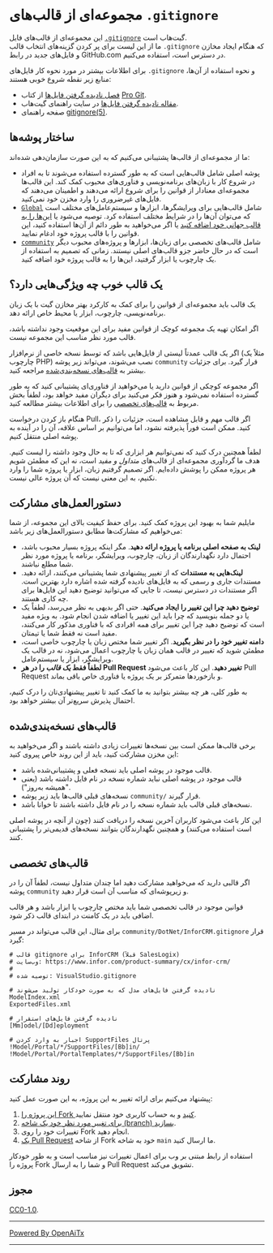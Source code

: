 # مجموعه‌ای از قالب‌های `.gitignore`

این مجموعه‌ای از قالب‌های فایل [`.gitignore`][man] گیت‌هاب است.  
ما از این لیست برای پر کردن گزینه‌های انتخاب قالب `.gitignore` که هنگام ایجاد مخازن و فایل‌های جدید در رابط GitHub.com در دسترس است، استفاده می‌کنیم.

برای اطلاعات بیشتر در مورد نحوه کار فایل‌های `.gitignore` و نحوه استفاده از آن‌ها، منابع زیر نقطه شروع خوبی هستند:

- [فصل نادیده گرفتن فایل‌ها][chapter] از کتاب [Pro Git][progit].
- [مقاله نادیده گرفتن فایل‌ها][help] در سایت راهنمای گیت‌هاب.
- صفحه راهنمای [gitignore(5)][man].

[man]: https://git-scm.com/docs/gitignore  
[help]: https://help.github.com/articles/ignoring-files  
[chapter]: https://git-scm.com/book/en/v2/Git-Basics-Recording-Changes-to-the-Repository#_ignoring  
[progit]: https://git-scm.com/book

## ساختار پوشه‌ها

ما از مجموعه‌ای از قالب‌ها پشتیبانی می‌کنیم که به این صورت سازمان‌دهی شده‌اند:

- پوشه اصلی شامل قالب‌هایی است که به طور گسترده استفاده می‌شوند تا به افراد در شروع کار با زبان‌های برنامه‌نویسی و فناوری‌های محبوب کمک کند. این قالب‌ها مجموعه‌ای معنادار از قوانین را برای شروع ارائه می‌دهند و اطمینان می‌دهند که فایل‌های غیرضروری را وارد مخزن خود نمی‌کنید.
- [`Global`](./Global) شامل قالب‌هایی برای ویرایشگرها، ابزارها و سیستم‌عامل‌های مختلف است که می‌توان آن‌ها را در شرایط مختلف استفاده کرد. توصیه می‌شود یا [این‌ها را به قالب جهانی خود اضافه کنید](https://docs.github.com/en/get-started/getting-started-with-git/ignoring-files#configuring-ignored-files-for-all-repositories-on-your-computer) یا اگر می‌خواهید به طور دائم از آن‌ها استفاده کنید، این قوانین را با قالب پروژه خود ادغام نمایید.
- [`community`](./community) شامل قالب‌های تخصصی برای زبان‌ها، ابزارها و پروژه‌های محبوب دیگر است که در حال حاضر جزو قالب‌های اصلی نیستند. زمانی که تصمیم به استفاده از یک چارچوب یا ابزار گرفتید، این‌ها را به قالب پروژه خود اضافه کنید.

## یک قالب خوب چه ویژگی‌هایی دارد؟

یک قالب باید مجموعه‌ای از قوانین را برای کمک به کارکرد بهتر مخازن گیت با یک زبان برنامه‌نویسی، چارچوب، ابزار یا محیط خاص ارائه دهد.

اگر امکان تهیه یک مجموعه کوچک از قوانین مفید برای این موقعیت وجود نداشته باشد، قالب مورد نظر مناسب این مجموعه نیست.

اگر یک قالب عمدتاً لیستی از فایل‌هایی باشد که توسط نسخه خاصی از نرم‌افزار (مثلاً یک چارچوب PHP) نصب می‌شوند، می‌تواند زیر پوشه `community` قرار گیرد. برای جزئیات بیشتر به [قالب‌های نسخه‌بندی‌شده](#versioned-templates) مراجعه کنید.

اگر مجموعه کوچکی از قوانین دارید یا می‌خواهید از فناوری‌ای پشتیبانی کنید که به طور گسترده استفاده نمی‌شود و هنوز فکر می‌کنید برای دیگران مفید خواهد بود، لطفاً بخش مربوط به [قالب‌های تخصصی](#specialized-templates) را برای اطلاعات بیشتر مطالعه کنید.

هنگام باز کردن درخواست Pull، اگر قالب مهم و قابل مشاهده است، جزئیات را ذکر کنید. ممکن است فوراً پذیرفته نشود، اما می‌توانیم بر اساس علاقه، آن را در آینده به پوشه اصلی منتقل کنیم.

لطفاً همچنین درک کنید که نمی‌توانیم هر ابزاری که تا به حال وجود داشته را لیست کنیم. هدف ما گردآوری مجموعه‌ای از قالب‌های _متداول و مفید_ است، نه این که مطمئن شویم هر پروژه ممکن را پوشش داده‌ایم. اگر تصمیم گرفتیم زبان، ابزار یا پروژه شما را وارد نکنیم، به این معنی نیست که آن پروژه عالی نیست.

## دستورالعمل‌های مشارکت

مایلیم شما به بهبود این پروژه کمک کنید. برای حفظ کیفیت بالای این مجموعه، از شما می‌خواهیم که مشارکت‌ها مطابق دستورالعمل‌های زیر باشد:

- **لینک به صفحه اصلی برنامه یا پروژه ارائه دهید**. مگر اینکه پروژه بسیار محبوب باشد، احتمال دارد نگهدارندگان از زبان، چارچوب، ویرایشگر، برنامه یا پروژه مورد نظر شما مطلع نباشند.
- **لینک‌هایی به مستندات** که از تغییر پیشنهادی شما پشتیبانی می‌کنند، ارائه دهید. مستندات جاری و رسمی که به فایل‌های نادیده گرفته شده اشاره دارد بهترین است. اگر مستندات در دسترس نیست، تا جایی که می‌توانید توضیح دهید این فایل‌ها برای چه کاری هستند.
- **توضیح دهید چرا این تغییر را ایجاد می‌کنید**. حتی اگر بدیهی به نظر می‌رسد، لطفاً یک یا دو جمله بنویسید که چرا باید این تغییر یا اضافه شدن انجام شود. به ویژه مفید است که توضیح دهید چرا این تغییر برای _همه_ افرادی که با فناوری مذکور کار می‌کنند، مفید است نه فقط شما یا تیمتان.
- **دامنه تغییر خود را در نظر بگیرید**. اگر تغییر شما مختص زبان یا چارچوب خاصی است، مطمئن شوید که تغییر در قالب همان زبان یا چارچوب اعمال می‌شود، نه در قالب یک ویرایشگر، ابزار یا سیستم‌عامل.
- **لطفاً فقط _یک قالب_ را در هر Pull Request تغییر دهید**. این کار باعث می‌شود Pull Request و بازخوردها متمرکز بر یک پروژه یا فناوری خاص باقی بماند.

به طور کلی، هر چه بیشتر بتوانید به ما کمک کنید تا تغییر پیشنهادی‌تان را درک کنیم، احتمال پذیرش سریع‌تر آن بیشتر خواهد بود.

## قالب‌های نسخه‌بندی‌شده

برخی قالب‌ها ممکن است بین نسخه‌ها تغییرات زیادی داشته باشند و اگر می‌خواهید به این مخزن مشارکت کنید، باید از این روند خاص پیروی کنید:

- قالب موجود در پوشه اصلی باید نسخه فعلی و پشتیبانی‌شده باشد.
- قالب موجود در پوشه اصلی نباید شماره نسخه در نام فایل داشته باشد (یعنی "همیشه به‌روز").
- نسخه‌های قبلی قالب‌ها باید زیر پوشه `community/` قرار گیرند.
- نسخه‌های قبلی قالب باید شماره نسخه را در نام فایل داشته باشند تا خوانا باشد.

این کار باعث می‌شود کاربران آخرین نسخه را دریافت کنند (چون از آنچه در پوشه اصلی است استفاده می‌کنند) و همچنین نگهدارندگان بتوانند نسخه‌های قدیمی‌تر را پشتیبانی کنند.

## قالب‌های تخصصی

اگر قالبی دارید که می‌خواهید مشارکت دهید اما چندان متداول نیست، لطفاً آن را در پوشه `community` و زیرپوشه‌ای که مناسب آن است قرار دهید.

قوانین موجود در قالب تخصصی شما باید مختص چارچوب یا ابزار باشد و هر قالب اضافی باید در یک کامنت در ابتدای قالب ذکر شود.

برای مثال، این قالب می‌تواند در مسیر `community/DotNet/InforCRM.gitignore` قرار گیرد:

```
# قالب gitignore برای InforCRM (قبلاً SalesLogix)
# وب‌سایت: https://www.infor.com/product-summary/cx/infor-crm/
#
# توصیه شده: VisualStudio.gitignore

# نادیده گرفتن فایل‌های مدل که به صورت خودکار تولید می‌شوند
ModelIndex.xml
ExportedFiles.xml

# نادیده گرفتن فایل‌های استقرار
[Mm]odel/[Dd]eployment

# اجبار به وارد کردن SupportFiles پرتال
!Model/Portal/*/SupportFiles/[Bb]in/
!Model/Portal/PortalTemplates/*/SupportFiles/[Bb]in
```

## روند مشارکت

پیشنهاد می‌کنیم برای ارائه تغییر به این پروژه، به این صورت عمل کنید:

1. [این پروژه را Fork کنید][fork] و به حساب کاربری خود منتقل نمایید.
2. [برای تغییر مورد نظر خود یک شاخه (branch) بسازید][branch].
3. تغییرات خود را روی Fork انجام دهید.
4. [یک Pull Request][pr] از شاخه Fork خود به شاخه `main` ما ارسال کنید.

استفاده از رابط مبتنی بر وب برای اعمال تغییرات نیز مناسب است و به طور خودکار پروژه را Fork و شما را به ارسال Pull Request تشویق می‌کند.

[fork]: https://help.github.com/articles/fork-a-repo/  
[branch]: https://help.github.com/articles/creating-and-deleting-branches-within-your-repository  
[pr]: https://help.github.com/articles/using-pull-requests/

## مجوز

[CC0-1.0](./LICENSE).

---

[Powered By OpenAiTx](https://github.com/OpenAiTx/OpenAiTx)

---